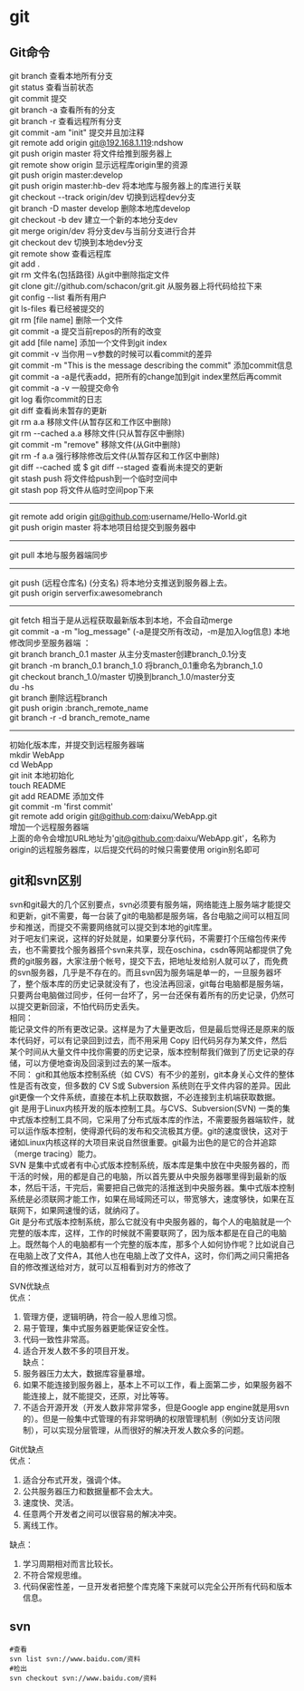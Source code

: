 # git

## Git命令
git branch 查看本地所有分支     
git status 查看当前状态     
git commit 提交     
git branch -a 查看所有的分支     
git branch -r 查看远程所有分支     
git commit -am "init" 提交并且加注释     
git remote add origin git@192.168.1.119:ndshow     
git push origin master 将文件给推到服务器上     
git remote show origin 显示远程库origin里的资源     
git push origin master:develop     
git push origin master:hb-dev 将本地库与服务器上的库进行关联     
git checkout --track origin/dev 切换到远程dev分支     
git branch -D master develop 删除本地库develop     
git checkout -b dev 建立一个新的本地分支dev     
git merge origin/dev 将分支dev与当前分支进行合并     
git checkout dev 切换到本地dev分支     
git remote show 查看远程库     
git add .     
git rm 文件名(包括路径) 从git中删除指定文件     
git clone git://github.com/schacon/grit.git 从服务器上将代码给拉下来     
git config --list 看所有用户     
git ls-files 看已经被提交的     
git rm [file name] 删除一个文件     
git commit -a 提交当前repos的所有的改变     
git add [file name] 添加一个文件到git index     
git commit -v 当你用－v参数的时候可以看commit的差异     
git commit -m "This is the message describing the commit" 添加commit信息     
git commit -a -a是代表add，把所有的change加到git index里然后再commit     
git commit -a -v 一般提交命令     
git log 看你commit的日志     
git diff 查看尚未暂存的更新     
git rm a.a 移除文件(从暂存区和工作区中删除)     
git rm --cached a.a 移除文件(只从暂存区中删除)     
git commit -m "remove" 移除文件(从Git中删除)     
git rm -f a.a 强行移除修改后文件(从暂存区和工作区中删除)     
git diff --cached 或 $ git diff --staged 查看尚未提交的更新     
git stash push 将文件给push到一个临时空间中     
git stash pop 将文件从临时空间pop下来

---
git remote add origin git@github.com:username/Hello-World.git     
git push origin master 将本地项目给提交到服务器中

---
git pull 本地与服务器端同步

---

git push (远程仓库名) (分支名) 将本地分支推送到服务器上去。     
git push origin serverfix:awesomebranch

---

git fetch 相当于是从远程获取最新版本到本地，不会自动merge     
git commit -a -m "log_message" (-a是提交所有改动，-m是加入log信息) 本地修改同步至服务器端 ：     
git branch branch_0.1 master 从主分支master创建branch_0.1分支     
git branch -m branch_0.1 branch_1.0 将branch_0.1重命名为branch_1.0     
git checkout branch_1.0/master 切换到branch_1.0/master分支     
du -hs     
git branch 删除远程branch     
git push origin :branch_remote_name     
git branch -r -d branch_remote_name

---

初始化版本库，并提交到远程服务器端     
mkdir WebApp     
cd WebApp     
git init 本地初始化     
touch README     
git add README 添加文件     
git commit -m 'first commit'     
git remote add origin git@github.com:daixu/WebApp.git     
增加一个远程服务器端     
上面的命令会增加URL地址为'git@github.com:daixu/WebApp.git'，名称为origin的远程服务器库，以后提交代码的时候只需要使用 origin别名即可

## git和svn区别
svn和git最大的几个区别要点，svn必须要有服务端，网络能连上服务端才能提交和更新，git不需要，每一台装了git的电脑都是服务端，各台电脑之间可以相互同步和推送，而提交不需要网络就可以提交到本地的git库里。     
对于吧友们来说，这样的好处就是，如果要分享代码，不需要打个压缩包传来传去，也不需要找个服务器搭个svn来共享，现在oschina，csdn等网站都提供了免费的git服务器，大家注册个帐号，提交下去，把地址发给别人就可以了，而免费的svn服务器，几乎是不存在的。而且svn因为服务端是单一的，一旦服务器坏了，整个版本库的历史记录就没有了，也没法再回滚，git每台电脑都是服务端，只要两台电脑做过同步，任何一台坏了，另一台还保有着所有的历史记录，仍然可以提交更新回滚，不怕代码历史丢失。       
相同：     
能记录文件的所有更改记录。这样是为了大量更改后，但是最后觉得还是原来的版本代码好，可以有记录回到过去，而不用采用 Copy 旧代码另存为某文件，然后某个时间从大量文件中找你需要的历史记录，版本控制帮我们做到了历史记录的存储，可以方便地查询及回滚到过去的某一版本。     
不同：
git和其他版本控制系统（如 CVS）有不少的差别，git本身关心文件的整体性是否有改变，但多数的 CV S或 Subversion 系统则在乎文件内容的差异。因此git更像一个文件系统，直接在本机上获取数据，不必连接到主机端获取数据。      
git 是用于Linux内核开发的版本控制工具。与CVS、Subversion(SVN) 一类的集中式版本控制工具不同，它采用了分布式版本库的作法，不需要服务器端软件，就可以运作版本控制，使得源代码的发布和交流极其方便。git的速度很快，这对于诸如Linux内核这样的大项目来说自然很重要。git最为出色的是它的合并追踪（merge tracing）能力。      
SVN 是集中式或者有中心式版本控制系统，版本库是集中放在中央服务器的，而干活的时候，用的都是自己的电脑，所以首先要从中央服务器哪里得到最新的版本，然后干活，干完后，需要把自己做完的活推送到中央服务器。集中式版本控制系统是必须联网才能工作，如果在局域网还可以，带宽够大，速度够快，如果在互联网下，如果网速慢的话，就纳闷了。       
Git 是分布式版本控制系统，那么它就没有中央服务器的，每个人的电脑就是一个完整的版本库，这样，工作的时候就不需要联网了，因为版本都是在自己的电脑上。既然每个人的电脑都有一个完整的版本库，那多个人如何协作呢？比如说自己在电脑上改了文件A，其他人也在电脑上改了文件A，这时，你们两之间只需把各自的修改推送给对方，就可以互相看到对方的修改了

SVN优缺点        
优点：
1. 管理方便，逻辑明确，符合一般人思维习惯。
2. 易于管理，集中式服务器更能保证安全性。
3. 代码一致性非常高。
4. 适合开发人数不多的项目开发。              
   缺点：
1. 服务器压力太大，数据库容量暴增。
2. 如果不能连接到服务器上，基本上不可以工作，看上面第二步，如果服务器不能连接上，就不能提交，还原，对比等等。
3. 不适合开源开发（开发人数非常非常多，但是Google app engine就是用svn的）。但是一般集中式管理的有非常明确的权限管理机制（例如分支访问限制），可以实现分层管理，从而很好的解决开发人数众多的问题。

Git优缺点        
优点：
1. 适合分布式开发，强调个体。
2. 公共服务器压力和数据量都不会太大。
3. 速度快、灵活。
4. 任意两个开发者之间可以很容易的解决冲突。
5. 离线工作。

缺点：
1. 学习周期相对而言比较长。
2. 不符合常规思维。
3. 代码保密性差，一旦开发者把整个库克隆下来就可以完全公开所有代码和版本信息。       



## svn

```Shell
#查看
svn list svn://www.baidu.com/资料
#检出
svn checkout svn://www.baidu.com/资料
```

